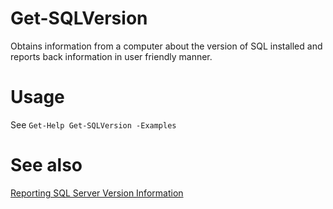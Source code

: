 # Get-SQLVersion
Obtains information from a computer about the version of SQL installed and reports back information in user friendly manner.

# Usage

See `Get-Help Get-SQLVersion -Examples`

# See also
[Reporting SQL Server Version Information](http://www.powershell.amsterdam/2016/01/14/reporting-sql-server-version-information/ "Reporting SQL Server Version Information by Tim Pringle")